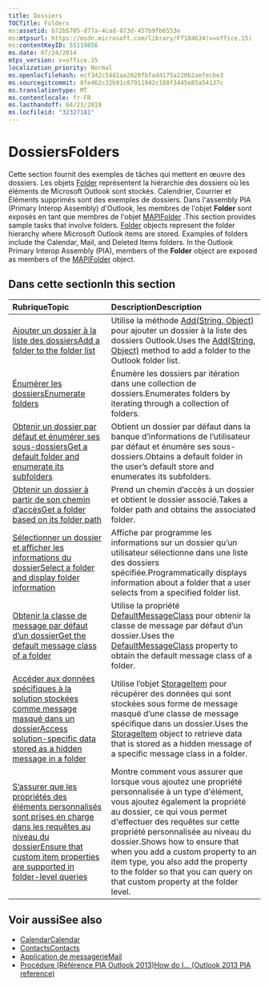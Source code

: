 ```yaml
---
title: Dossiers
TOCTitle: Folders
ms:assetid: b72b5705-d77a-4cad-873d-457b9fb6553e
ms:mtpsurl: https://msdn.microsoft.com/library/Ff184634(v=office.15)
ms:contentKeyID: 55119856
ms.date: 07/24/2014
mtps_version: v=office.15
localization_priority: Normal
ms.openlocfilehash: ecf342c54d1aa2020fbfad4175a220b2aefecbe3
ms.sourcegitcommit: 8fe462c32b91c87911942c188f3445e85a54137c
ms.translationtype: MT
ms.contentlocale: fr-FR
ms.lasthandoff: 04/23/2019
ms.locfileid: "32327181"
---
```

# <a name="folders"></a><span data-ttu-id="80e14-102">Dossiers</span><span class="sxs-lookup"><span data-stu-id="80e14-102">Folders</span></span>

<span data-ttu-id="80e14-p101">Cette section fournit des exemples de tâches qui mettent en œuvre des dossiers. Les objets [Folder](https://msdn.microsoft.com/library/bb645774\(v=office.15\)) représentent la hiérarchie des dossiers où les éléments de Microsoft Outlook sont stockés. Calendrier, Courrier et Éléments supprimés sont des exemples de dossiers. Dans l'assembly PIA (Primary Interop Assembly) d'Outlook, les membres de l'objet **Folder** sont exposés en tant que membres de l'objet [MAPIFolder](https://msdn.microsoft.com/library/bb624369\(v=office.15\)) .</span><span class="sxs-lookup"><span data-stu-id="80e14-p101">This section provides sample tasks that involve folders. [Folder](https://msdn.microsoft.com/library/bb645774\(v=office.15\)) objects represent the folder hierarchy where Microsoft Outlook items are stored. Examples of folders include the Calendar, Mail, and Deleted Items folders. In the Outlook Primary Interop Assembly (PIA), members of the **Folder** object are exposed as members of the [MAPIFolder](https://msdn.microsoft.com/library/bb624369\(v=office.15\)) object.</span></span>

## <a name="in-this-section"></a><span data-ttu-id="80e14-107">Dans cette section</span><span class="sxs-lookup"><span data-stu-id="80e14-107">In this section</span></span>

|<span data-ttu-id="80e14-108">Rubrique</span><span class="sxs-lookup"><span data-stu-id="80e14-108">Topic</span></span>|<span data-ttu-id="80e14-109">Description</span><span class="sxs-lookup"><span data-stu-id="80e14-109">Description</span></span>|
|:----|:----------|
|[<span data-ttu-id="80e14-110">Ajouter un dossier à la liste des dossiers</span><span class="sxs-lookup"><span data-stu-id="80e14-110">Add a folder to the folder list</span></span>](how-to-add-a-folder-to-the-folder-list.md) |<span data-ttu-id="80e14-111">Utilise la méthode [Add(String, Object)](https://msdn.microsoft.com/library/bb645065\(v=office.15\)) pour ajouter un dossier à la liste des dossiers Outlook.</span><span class="sxs-lookup"><span data-stu-id="80e14-111">Uses the [Add(String, Object)](https://msdn.microsoft.com/library/bb645065\(v=office.15\)) method to add a folder to the Outlook folder list.</span></span>|
|[<span data-ttu-id="80e14-112">Énumérer les dossiers</span><span class="sxs-lookup"><span data-stu-id="80e14-112">Enumerate folders</span></span>](how-to-enumerate-folders.md)  |<span data-ttu-id="80e14-113">Énumère les dossiers par itération dans une collection de dossiers.</span><span class="sxs-lookup"><span data-stu-id="80e14-113">Enumerates folders by iterating through a collection of folders.</span></span>|
|[<span data-ttu-id="80e14-114">Obtenir un dossier par défaut et énumérer ses sous-dossiers</span><span class="sxs-lookup"><span data-stu-id="80e14-114">Get a default folder and enumerate its subfolders</span></span>](how-to-get-a-default-folder-and-enumerate-its-subfolders.md) |<span data-ttu-id="80e14-115">Obtient un dossier par défaut dans la banque d’informations de l’utilisateur par défaut et énumère ses sous-dossiers.</span><span class="sxs-lookup"><span data-stu-id="80e14-115">Obtains a default folder in the user’s default store and enumerates its subfolders.</span></span>|
|[<span data-ttu-id="80e14-116">Obtenir un dossier à partir de son chemin d’accès</span><span class="sxs-lookup"><span data-stu-id="80e14-116">Get a folder based on its folder path</span></span>](how-to-get-a-folder-based-on-its-folder-path.md)  |<span data-ttu-id="80e14-117">Prend un chemin d’accès à un dossier et obtient le dossier associé.</span><span class="sxs-lookup"><span data-stu-id="80e14-117">Takes a folder path and obtains the associated folder.</span></span>|
|[<span data-ttu-id="80e14-118">Sélectionner un dossier et afficher les informations du dossier</span><span class="sxs-lookup"><span data-stu-id="80e14-118">Select a folder and display folder information</span></span>](how-to-select-a-folder-and-display-folder-information.md)  |<span data-ttu-id="80e14-119">Affiche par programme les informations sur un dossier qu’un utilisateur sélectionne dans une liste des dossiers spécifiée.</span><span class="sxs-lookup"><span data-stu-id="80e14-119">Programmatically displays information about a folder that a user selects from a specified folder list.</span></span>|
|[<span data-ttu-id="80e14-120">Obtenir la classe de message par défaut d’un dossier</span><span class="sxs-lookup"><span data-stu-id="80e14-120">Get the default message class of a folder</span></span>](how-to-get-the-default-message-class-of-a-folder.md)  |<span data-ttu-id="80e14-121">Utilise la propriété [DefaultMessageClass](https://msdn.microsoft.com/library/bb646541\(v=office.15\)) pour obtenir la classe de message par défaut d’un dossier.</span><span class="sxs-lookup"><span data-stu-id="80e14-121">Uses the [DefaultMessageClass](https://msdn.microsoft.com/library/bb646541\(v=office.15\)) property to obtain the default message class of a folder.</span></span>|
|[<span data-ttu-id="80e14-122">Accéder aux données spécifiques à la solution stockées comme message masqué dans un dossier</span><span class="sxs-lookup"><span data-stu-id="80e14-122">Access solution-specific data stored as a hidden message in a folder</span></span>](how-to-access-solution-specific-data-stored-as-a-hidden-message-in-a-folder.md)  |<span data-ttu-id="80e14-123">Utilise l’objet [StorageItem](https://msdn.microsoft.com/library/bb623436\(v=office.15\)) pour récupérer des données qui sont stockées sous forme de message masqué d’une classe de message spécifique dans un dossier.</span><span class="sxs-lookup"><span data-stu-id="80e14-123">Uses the [StorageItem](https://msdn.microsoft.com/library/bb623436\(v=office.15\)) object to retrieve data that is stored as a hidden message of a specific message class in a folder.</span></span>|
|[<span data-ttu-id="80e14-124">S’assurer que les propriétés des éléments personnalisés sont prises en charge dans les requêtes au niveau du dossier</span><span class="sxs-lookup"><span data-stu-id="80e14-124">Ensure that custom item properties are supported in folder-level queries</span></span>](how-to-ensure-that-custom-item-properties-are-supported-in-folder-level-queries.md) |<span data-ttu-id="80e14-125">Montre comment vous assurer que lorsque vous ajoutez une propriété personnalisée à un type d'élément, vous ajoutez également la propriété au dossier, ce qui vous permet d'effectuer des requêtes sur cette propriété personnalisée au niveau du dossier.</span><span class="sxs-lookup"><span data-stu-id="80e14-125">Shows how to ensure that when you add a custom property to an item type, you also add the property to the folder so that you can query on that custom property at the folder level.</span></span>|

## <a name="see-also"></a><span data-ttu-id="80e14-126">Voir aussi</span><span class="sxs-lookup"><span data-stu-id="80e14-126">See also</span></span>

- [<span data-ttu-id="80e14-127">Calendar</span><span class="sxs-lookup"><span data-stu-id="80e14-127">Calendar</span></span>](calendar.md)
- [<span data-ttu-id="80e14-128">Contacts</span><span class="sxs-lookup"><span data-stu-id="80e14-128">Contacts</span></span>](contacts.md)
- [<span data-ttu-id="80e14-129">Application de messagerie</span><span class="sxs-lookup"><span data-stu-id="80e14-129">Mail</span></span>](mail.md)
- [<span data-ttu-id="80e14-130">Procédure (Référence PIA Outlook 2013)</span><span class="sxs-lookup"><span data-stu-id="80e14-130">How do I... (Outlook 2013 PIA reference)</span></span>](how-do-i-outlook-2013-pia-reference.md)

